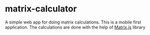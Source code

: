 # matrix-calculator
A simple web app for doing matrix calculations. This is a mobile first application.
The calculations are done with the help of [Matrix.js](https://www.github.com/fbn776/Matrix.js) library 
